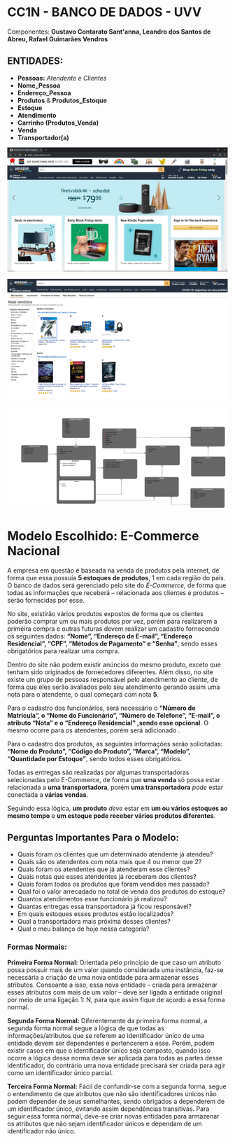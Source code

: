 # CC1N - BANCO DE DADOS - UVV
Componentes: **Gustavo Contarato Sant'anna, Leandro dos Santos de Abreu, Rafael Guimarães Vendros**

## ENTIDADES:
* **Pessoas:** *Atendente e Clientes*
* **Nome_Pessoa**
* **Endereço_Pessoa**
* **Produtos** & **Produtos_Estoque** 
* **Estoque**
* **Atendimento**
* **Carrinho (Produtos_Venda)**
* **Venda**
* **Transportador(a)** 

<p align="center">
  <img src="./IMG/Screenshot_0.png" alt="Imagem 1 do exemplo">
</p>

<p align="center">
  <img src="./IMG/Screenshot_1.png" alt="Imagem 2 do exemplo">
</p>

<p align="center">
  <img src="./IMG/Logical 1.3.jpg" alt="Imagem 1 do modelo">
</p>


# Modelo Escolhido: **E-Commerce Nacional**
A empresa em questão é baseada na venda de produtos pela internet, de forma que essa possuía **5 estoques de produtos**, 1 em cada região do país. O banco de dados será gerenciado pelo site do *E-Commerce*, de forma que todas as informações que receberá – relacionada aos clientes e produtos – serão fornecidas por esse. <br>

No site, existirão vários produtos expostos de forma que os clientes poderão comprar um ou mais produtos por vez, porém para realizarem a primeira compra e outras futuras devem realizar um cadastro fornecendo os seguintes dados: **“Nome”, “Endereço de E-mail”, “Endereço Residencial”, “CPF”, “Métodos de Pagamento” e “Senha”**, sendo esses obrigatórios para realizar uma compra. <br>

Dentro do site não podem existir anúncios do mesmo produto, exceto que tenham sido originados de fornecedores diferentes. Além disso, no site existe um grupo de pessoas responsável pelo atendimento ao cliente, de forma que eles serão avaliados pelo seu atendimento gerando assim uma nota para o atendente, o qual começará com nota **5**. <br>

Para o cadastro dos funcionários, será necessário o **“Número de Matrícula”, o “Nome do Funcionário”, “Número de Telefone”, “E-mail”, o atributo **“Nota”** e o “Endereço Residencial” ,sendo esse opcional**. O mesmo ocorre para os atendentes, porém será adicionado . <br>

Para o cadastro dos produtos, as seguintes informações serão solicitadas: **“Nome do Produto”, “Código do Produto”, “Marca”, “Modelo”, “Quantidade por Estoque”**, sendo todos esses obrigatórios. <br>

Todas as entregas são realizadas por algumas transportadoras selecionadas pelo E-Commerce, de forma que **uma venda** só possa estar relacionada a **uma transportadora**, porém **uma transportadora** *pode* estar conectada a **várias vendas**. <br>

Seguindo essa lógica, **um produto** *deve* estar em **um ou vários estoques ao mesmo tempo** e **um estoque pode receber vários produtos diferentes**. 

## Perguntas Importantes Para o Modelo:

 * Quais foram os clientes que um determinado atendente já atendeu? 
 * Quais são os atendentes com nota mais que 4 ou menor que 2?
 * Quais foram os atendentes que já atenderam esse clientes?
 * Quais notas que esses atendentes já receberam dos clientes?
 * Quais foram todos os produtos que foram vendidos mes passado?
 * Qual foi o valor arrecadado no total de venda dos produtos do estoque?
 * Quantos atendimentos esse funcionário já realizou?
 * Quantas entregas essa transportadora já ficou responsável?
 * Em quais estoques esses produtos estão localizados?
 * Qual a transportadora mais próxima desses clientes?
 * Qual o meu balanço de hoje nessa categoria?

### Formas Normais:
 **Primeira Forma Normal:**
Orientada pelo princípio de que caso um atributo possa possuir mais de um valor quando considerada uma instância, faz-se necessária a criação de uma nova entidade para armazenar esses atributos.
Consoante a isso, essa nova entidade – criada para armazenar esses atributos com mais de um valor – deve ser ligada a entidade original por meio de uma ligação 1: N, para que assim fique de acordo a essa forma normal.

**Segunda Forma Normal:**
    Diferentemente da primeira forma normal, a segunda forma normal segue a lógica de que todas as informações/atributos que se referem ao identificador único de uma entidade devem ser dependentes e pertencerem a esse.
    Porém, podem existir casos em que o identificador único seja composto, quando isso ocorre a lógica dessa norma deve ser aplicada para todas as partes desse identificador, do contrário uma nova entidade precisará ser criada para agir como um identificador único parcial.

**Terceira Forma Normal:**
    Fácil de confundir-se com a segunda forma, segue o entendimento de que atributos que não são identificadores únicos não podem depender de seus semelhantes, sendo obrigados a dependerem de um identificador único, evitando assim dependências transitivas.
    Para seguir essa forma normal, deve-se criar novas entidades para armazenar os atributos que não sejam identificador únicos e dependam de um identificador não único.

